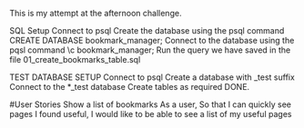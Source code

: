 This is my attempt at the afternoon challenge.

SQL Setup
Connect to psql
Create the database using the psql command CREATE DATABASE bookmark_manager;
Connect to the database using the pqsl command \c bookmark_manager;
Run the query we have saved in the file 01_create_bookmarks_table.sql

TEST DATABASE SETUP
Connect to psql
Create a database with _test suffix
Connect to the *_test database
Create tables as required
DONE.

#User Stories
Show a list of bookmarks
As a user,
So that I can quickly see pages I found useful,
I would like to be able to see a list of my useful pages
